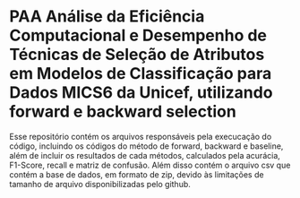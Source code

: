 # PAA Análise da Eficiência Computacional e Desempenho de Técnicas de Seleção de Atributos em Modelos de Classificação para Dados MICS6 da Unicef, utilizando forward e backward selection 
Esse repositório contém os arquivos responsáveis pela execucação do código, incluindo os códigos do método de forward, backward e baseline, além de incluir os resultados de cada métodos, calculados pela acurácia, F1-Score, recall e matriz de confusão. Além disso contém o arquivo csv que contém a base de dados, em formato de zip, devido às limitações de tamanho de arquivo disponibilizadas pelo github.
